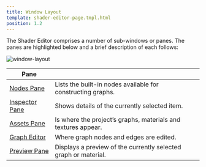 ```yaml
---
title: Window Layout
template: shader-editor-page.tmpl.html
position: 1.2
---
```


The Shader Editor comprises a number of sub-windows or panes. The panes are highlighted below and a brief description of each follows:

![window-layout][1]

| Pane | |
|---|---|
|[Nodes Pane][2] | Lists the built-in nodes available for constructing graphs. |
|[Inspector Pane][3] | Shows details of the currently selected item. |
|[Assets Pane][4] | Is where the project’s graphs, materials and textures appear. |
|[Graph Editor][5] | Where graph nodes and edges are edited. |
|[Preview Pane][6] | Displays a preview of the currently selected graph or material. |

[1]: /images/shader-editor/window-layout.png
[2]: /shader-editor/window-layout/nodes-pane
[3]: /shader-editor/window-layout/inspector-pane
[4]: /shader-editor/window-layout/assets-pane
[5]: /shader-editor/window-layout/graph-editor
[6]: /shader-editor/window-layout/preview-pane